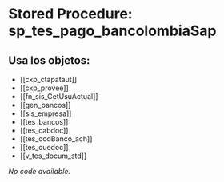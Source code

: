 # Stored Procedure: sp_tes_pago_bancolombiaSap

## Usa los objetos:
- [[cxp_ctapataut]]
- [[cxp_provee]]
- [[fn_sis_GetUsuActual]]
- [[gen_bancos]]
- [[sis_empresa]]
- [[tes_bancos]]
- [[tes_cabdoc]]
- [[tes_codBanco_ach]]
- [[tes_cuedoc]]
- [[v_tes_docum_std]]

*No code available.*
